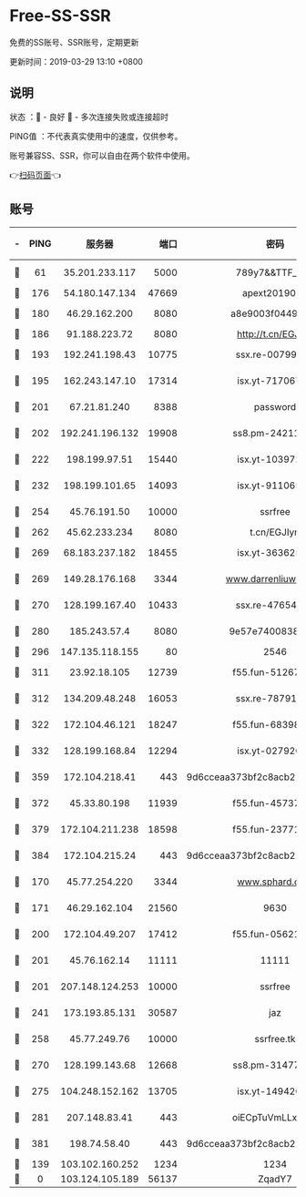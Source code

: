 # Free-SS-SSR

免费的SS账号、SSR账号，定期更新

更新时间：2019-03-29 13:10 +0800

## 说明

状态     ：🙂 - 良好 🙁 - 多次连接失败或连接超时

PING值   ：不代表真实使用中的速度，仅供参考。

账号兼容SS、SSR，你可以自由在两个软件中使用。

👉[扫码页面](https://liesauer.github.io/Free-SS-SSR/)👈

## 账号

|-|PING|服务器|端口|密码|加密方式|区域|
|:----:|:----:|:-----:|-----:|:----:|:----:|:----:|
|🙂|61|35.201.233.117|5000|789y7&&TTF_+><|aes-256-cfb|US|
|🙂|176|54.180.147.134|47669|apext2019001|chacha20|KR|
|🙂|180|46.29.162.200|8080|a8e9003f0449cea5|chacha20-ietf|RU|
|🙂|186|91.188.223.72|8080|http://t.cn/EGJIyrl|rc4-md5|RU|
|🙂|193|192.241.198.43|10775|ssx.re-00799891|aes-256-cfb|US|
|🙂|195|162.243.147.10|17314|isx.yt-71706749|aes-256-cfb|US|
|🙂|201|67.21.81.240|8388|password|aes-256-cfb|US|
|🙂|202|192.241.196.132|19908|ss8.pm-24211927|aes-256-cfb|US|
|🙂|222|198.199.97.51|15440|isx.yt-10397236|aes-256-cfb|US|
|🙂|232|198.199.101.65|14093|isx.yt-91106596|aes-256-cfb|US|
|🙂|254|45.76.191.50|10000|ssrfree|aes-256-cfb|SG|
|🙂|262|45.62.233.234|8080|t.cn/EGJIyrl|rc4-md5|CA|
|🙂|269|68.183.237.182|18455|isx.yt-36362513|aes-256-cfb|SG|
|🙂|269|149.28.176.168|3344|www.darrenliuwei.com|aes-256-cfb|AU|
|🙂|270|128.199.167.40|10433|ssx.re-47654308|aes-256-cfb|SG|
|🙂|280|185.243.57.4|8080|9e57e7400838a01e|chacha20-ietf|US|
|🙂|296|147.135.118.155|80|2546|chacha20|US|
|🙂|311|23.92.18.105|12739|f55.fun-51267989|aes-256-cfb|US|
|🙂|312|134.209.48.248|16053|ssx.re-78791809|aes-256-cfb|US|
|🙂|322|172.104.46.121|18247|f55.fun-68398451|aes-256-cfb|SG|
|🙂|332|128.199.168.84|12294|isx.yt-02792021|aes-256-cfb|SG|
|🙂|359|172.104.218.41|443|9d6cceaa373bf2c8acb22e60b6a58be6|aes-256-cfb|US|
|🙂|372|45.33.80.198|11939|f55.fun-45737908|aes-256-cfb|US|
|🙂|379|172.104.211.238|18598|f55.fun-23771534|aes-256-cfb|US|
|🙂|384|172.104.215.24|443|9d6cceaa373bf2c8acb22e60b6a58be6|aes-256-cfb|US|
|🙂|170|45.77.254.220|3344|www.sphard.com|aes-256-cfb|SG|
|🙂|171|46.29.162.104|21560|9630|aes-128-ctr|RU|
|🙂|200|172.104.49.207|17412|f55.fun-05621205|aes-256-cfb|SG|
|🙂|201|45.76.162.14|11111|11111|aes-256-cfb|SG|
|🙂|201|207.148.124.253|10000|ssrfree|aes-256-cfb|SG|
|🙂|241|173.193.85.131|30587|jaz|aes-256-cfb|US|
|🙂|258|45.77.249.76|10000|ssrfree.tk|aes-256-cfb|SG|
|🙂|270|128.199.143.68|12668|ss8.pm-31477176|aes-256-cfb|SG|
|🙂|275|104.248.152.162|13705|isx.yt-14942092|aes-256-cfb|SG|
|🙂|281|207.148.83.41|443|oiECpTuVmLLxk4Ts|aes-256-cfb|AU|
|🙂|381|198.74.58.40|443|9d6cceaa373bf2c8acb22e60b6a58be6|aes-256-cfb|US|
|🙁|139|103.102.160.252|1234|1234|rc4-md5|JP|
|🙁|0|103.124.105.189|56137|ZqadY7|chacha20|US|
